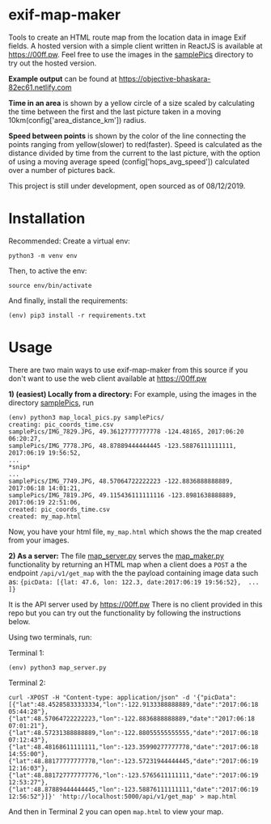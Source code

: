 # exif-map-maker
Tools to create an HTML route map from the location data in image Exif fields.
A hosted version with a simple client written in ReactJS is available at https://00ff.pw. Feel free to use the images in the [samplePics](https://github.com/ihammerstrom/exif-map-maker/tree/master/samplePics "samplePics") directory to try out the hosted version.

**Example output** can be found at https://objective-bhaskara-82ec61.netlify.com

**Time in an area** is shown by a yellow circle of a size scaled by calculating the time between the first and the last picture taken in a moving 10km(config['area_distance_km']) radius.

**Speed between points** is shown by the color of the line connecting the points ranging from yellow(slower) to red(faster). Speed is calculated as the distance divided by time from the current to the last picture, with the option of using a moving average speed (config['hops_avg_speed']) calculated over a number of pictures back.

This project is still under development, open sourced as of 08/12/2019.

# Installation
Recommended: Create a virtual env:
```
python3 -m venv env
```
Then, to active the env:
```
source env/bin/activate
```
And finally, install the requirements:
```
(env) pip3 install -r requirements.txt
```

# Usage

There are two main ways to use exif-map-maker from this source if you don't want to use the web client available at https://00ff.pw

**1) (easiest) Locally from a directory:**
For example, using the images in the directory [samplePics](https://github.com/ihammerstrom/exif-map-maker/tree/master/samplePics "samplePics"), run 

```
(env) python3 map_local_pics.py samplePics/
creating: pic_coords_time.csv
samplePics/IMG_7829.JPG, 49.36127777777778 -124.48165, 2017:06:20 06:20:27,
samplePics/IMG_7778.JPG, 48.87889444444445 -123.58876111111111, 2017:06:19 19:56:52,
...
*snip*
...
samplePics/IMG_7749.JPG, 48.57064722222223 -122.8836888888889, 2017:06:18 14:01:21,
samplePics/IMG_7819.JPG, 49.115436111111116 -123.8981638888889, 2017:06:19 22:51:06,
created: pic_coords_time.csv
created: my_map.html
```
Now, you have your html file, ```my_map.html```  which shows the the map created from your images.

**2) As a server:**
The file [map_server.py](https://github.com/ihammerstrom/exif-map-maker/blob/master/map_server.py "map_server.py") serves the [map_maker.py](https://github.com/ihammerstrom/exif-map-maker/blob/master/map_maker.py "map_maker.py") functionality by returning an HTML map when a client does a ```POST``` a the endpoint ```/api/v1/get_map``` with the the payload containing image data such as: ```{picData: [{lat: 47.6, lon: 122.3, date:2017:06:19 19:56:52},  ... ]}``` 

It is the API server used by https://00ff.pw
There is no client provided in this repo but you can try out the functionality by following the instructions below.

Using two terminals, run:

Terminal 1:
```
(env) python3 map_server.py
```
Terminal 2:
```
curl -XPOST -H "Content-type: application/json" -d '{"picData":[{"lat":48.45285833333334,"lon":-122.9133388888889,"date":"2017:06:18 05:44:28"},{"lat":48.57064722222223,"lon":-122.8836888888889,"date":"2017:06:18 07:01:21"},{"lat":48.57231388888889,"lon":-122.88055555555555,"date":"2017:06:18 07:12:43"},{"lat":48.48168611111111,"lon":-123.35990277777778,"date":"2017:06:18 14:55:00"},{"lat":48.88177777777778,"lon":-123.57231944444445,"date":"2017:06:19 12:16:03"},{"lat":48.881727777777776,"lon":-123.5765611111111,"date":"2017:06:19 12:53:27"},{"lat":48.87889444444445,"lon":-123.58876111111111,"date":"2017:06:19 12:56:52"}]}' 'http://localhost:5000/api/v1/get_map' > map.html
```
And then in Terminal 2 you can open ```map.html``` to view your map.


